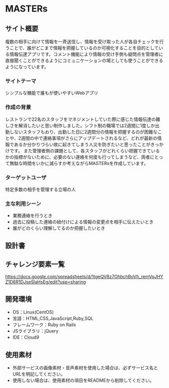 <!--# README-->

<!--This README would normally document whatever steps are necessary to get the-->
<!--application up and running.-->

<!--Things you may want to cover:-->

<!--* Ruby version-->

<!--* System dependencies-->

<!--* Configuration-->

<!--* Database creation-->

<!--* Database initialization-->

<!--* How to run the test suite-->

<!--* Services (job queues, cache servers, search engines, etc.)-->

<!--* Deployment instructions-->

<!--* ...-->

# MASTERs

## サイト概要
複数の相手に向けて情報を一斉送信し、情報を受け取った人が各自チェックを行うことで、誰がどこまで情報を把握しているのか可視化することを目的としている情報伝達アプリです。コメント機能により情報の受け手側も疑問点を管理者に直接聞くことができるようにコミュニケーションの場としても使うことができるようになっています。

### サイトテーマ
シンプルな機能で誰もが使いやすいWebアプリ

### 作成の背景
レストランで22名のスタッフをマネジメントしていた際に感じた情報伝達の難しさを解消したいと思い制作しました。シフト制の職場では2週間に1度しか出勤しないスタッフもおり、出勤した日に2週間分の情報を把握するのが困難なことや、2週間の中で連絡事項がさらにアップデートされるなど、どれが最新の情報であるか分かりづらい故に起きてしまう人災を防ぎたいと思ったことがきっかけです。
また管理者側の課題として、各スタッフがどれくらい把握できているかの指標がないために、必要のない連絡を何度も行ってしまうなど、両者にとって無駄な時間をいかに減らすか考えながらMASTERsを作成しています。

### ターゲットユーザ
特定多数の相手を管理する立場の人

### 主な利用シーン
- 業務連絡を行うとき
- 過去に投稿した連絡の紐付けによる情報の変更点を相手に伝えたいとき
- 誰がどのくらい理解してるのか把握したいとき

## 設計書


## チャレンジ要素一覧
<https://docs.google.com/spreadsheets/d/1tgeQV8z7OhbchBoVh_remVqJHYZ1D6R1DJseSlaHsEg/edit?usp=sharing>

## 開発環境
- OS：Linux(CentOS)
- 言語：HTML,CSS,JavaScript,Ruby,SQL
- フレームワーク：Ruby on Rails
- JSライブラリ：jQuery
- IDE：Cloud9

## 使用素材
- 外部サービスの画像素材・音声素材を使用した場合は、必ずサービス名とURLを明記してください。
- 使用しない場合は、使用素材の項目をREADMEから削除してください。